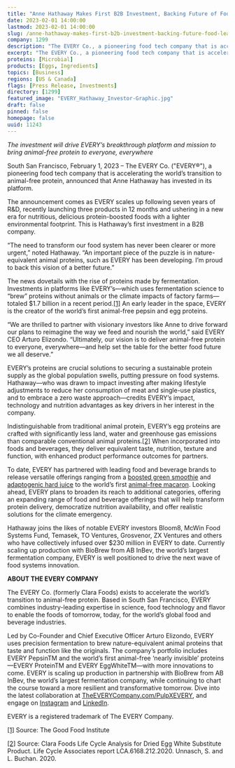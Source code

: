 ```yaml
---
title: "Anne Hathaway Makes First B2B Investment, Backing Future of Food Leader The Every Co."
date: 2023-02-01 14:00:00
lastmod: 2023-02-01 14:00:00
slug: /anne-hathaway-makes-first-b2b-investment-backing-future-food-leader-every-co
company: 1299
description: "The EVERY Co., a pioneering food tech company that is accelerating the world’s transition to animal-free protein, announced that Anne Hathaway has invested in its platform."
excerpt: "The EVERY Co., a pioneering food tech company that is accelerating the world’s transition to animal-free protein, announced that Anne Hathaway has invested in its platform."
proteins: [Microbial]
products: [Eggs, Ingredients]
topics: [Business]
regions: [US & Canada]
flags: [Press Release, Investments]
directory: [1299]
featured_image: "EVERY_Hathaway_Investor-Graphic.jpg"
draft: false
pinned: false
homepage: false
uuid: 11243
---
```

<p><em>The investment will drive EVERY’s breakthrough platform and mission to bring animal-free protein to everyone, everywhere</em></p>
<p>South San Francisco, February 1, 2023 – The EVERY Co. ("EVERY®"), a pioneering food tech company that is accelerating the world’s transition to animal-free protein, announced that Anne Hathaway has invested in its platform.</p>
<p>The announcement comes as EVERY scales up following seven years of R&D, recently launching three products in 12 months and ushering in a new era for nutritious, delicious protein-boosted foods with a lighter environmental footprint. This is Hathaway’s first investment in a B2B company.</p>
<p>“The need to transform our food system has never been clearer or more urgent,” noted Hathaway. “An important piece of the puzzle is in nature-equivalent animal proteins, such as EVERY has been developing. I’m proud to back this vision of a better future.”</p>
<p>The news dovetails with the rise of proteins made by fermentation. Investments in platforms like EVERY’s—which uses fermentation science to “brew” proteins without animals or the climate impacts of factory farms—totaled $1.7 billion in a recent period.<a href="#_ftn1">[1]</a> An early leader in the space, EVERY is the creator of the world’s first animal-free pepsin and egg proteins.</p>
<p>“We are thrilled to partner with visionary investors like Anne to drive forward our plans to reimagine the way we feed and nourish the world,” said EVERY CEO Arturo Elizondo. “Ultimately, our vision is to deliver animal-free protein to everyone, everywhere—and help set the table for the better food future we all deserve.”</p>
<p>EVERY’s proteins are crucial solutions to securing a sustainable protein supply as the global population swells, putting pressure on food systems. Hathaway—who was drawn to impact investing after making lifestyle adjustments to reduce her consumption of meat and single-use plastics, and to embrace a zero waste approach—credits EVERY’s impact, technology and nutrition advantages as key drivers in her interest in the company.</p>
<p>Indistinguishable from traditional animal protein, EVERY’s egg proteins are crafted with significantly less land, water and greenhouse gas emissions than comparable conventional animal proteins.<a href="#_ftn2">[2]</a> When incorporated into foods and beverages, they deliver equivalent taste, nutrition, texture and function, with enhanced product performance outcomes for partners.</p>
<p>To date, EVERY has partnered with leading food and beverage brands to release versatile offerings ranging from a <a href="https://www.businesswire.com/news/home/20211109005553/en/The-EVERY-Company-and-Pressed-Partner-to-Change-the-Protein-Paradigm-Serving-World%E2%80%99s-First-Animal-Free-Animal-Protein-Smoothie">boosted green smoothie</a> and <a href="https://www.businesswire.com/news/home/20221012005442/en/The-EVERY-Co.-Enters-260B-Beverage-Alcohol-Market-With-Launch-of-World%E2%80%99s-First-Protein-Boosted-Hard-Juice-Powering-New-Product-Line-By-Pulp-Culture">adaptogenic hard juice</a> to the world’s first <a href="https://www.businesswire.com/news/home/20220322006214/en/The-EVERY-Co.-Debuts-The-World%E2%80%99s-First-Egg-White-Made-Without-a-Chicken">animal-free macaron</a>. Looking ahead, EVERY plans to broaden its reach to additional categories, offering an expanding range of food and beverage offerings that will help transform protein delivery, democratize nutrition availability, and offer realistic solutions for the climate emergency.</p>
<p>Hathaway joins the likes of notable EVERY investors Bloom8, McWin Food Systems Fund, Temasek, TO Ventures, Grosvenor, ZX Ventures and others who have collectively infused over $230 million in EVERY to date. Currently scaling up production with BioBrew from AB InBev, the world’s largest fermentation company, EVERY is well positioned to drive the next wave of food systems innovation. </p>
<p><strong>ABOUT THE EVERY COMPANY</strong></p>
<p>The EVERY Co. (formerly Clara Foods) exists to accelerate the world’s transition to animal-free protein. Based in South San Francisco, EVERY combines industry-leading expertise in science, food technology and flavor to enable the foods of tomorrow, today, for the world’s global food and beverage industries.</p>
<p>Led by Co-Founder and Chief Executive Officer Arturo Elizondo, EVERY uses precision fermentation to brew nature-equivalent animal proteins that taste and function like the originals. The company’s portfolio includes EVERY PepsinTM and the world’s first animal-free ‘nearly invisible’ proteins—EVERY ProteinTM and EVERY EggWhiteTM—with more innovations to come. EVERY is scaling up production in partnership with BioBrew from AB InBev, the world’s largest fermentation company, while continuing to chart the course toward a more resilient and transformative tomorrow. Dive into the latest collaboration at <a href="http://theeverycompany.com/PulpXEVERY">TheEVERYCompany.com/PulpXEVERY</a>, and engage on <a href="https://www.instagram.com/theeverycompany/">Instagram</a> and <a href="https://www.linkedin.com/company/clara-foods">LinkedIn</a>.</p>
<p>EVERY is a registered trademark of The EVERY Company.</p>
<p><a href="#_ftnref1">[1]</a> Source: The Good Food Institute</p>
<p><a href="#_ftnref2">[2]</a> Source: Clara Foods Life Cycle Analysis for Dried Egg White Substitute Product. Life Cycle Associates report LCA.6168.212.2020. Unnasch, S. and L. Buchan. 2020. </p>
